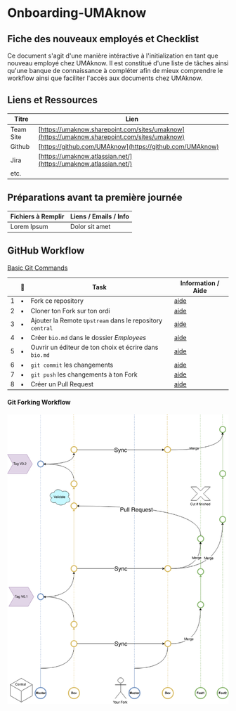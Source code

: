 # Onboarding-UMAknow

## Fiche des nouveaux employés et Checklist

Ce document s'agit d'une manière intéractive à l'initialization en tant que nouveau employé chez UMAknow. Il est constitué d'une liste de tâches ainsi qu'une banque de connaissance à compléter afin de mieux comprendre le workflow ainsi que faciliter l'accès aux documents chez UMAknow.

## Liens et Ressources

| Titre     | Lien                                                         |
| --------- | ------------------------------------------------------------ |
| Team Site | [https://umaknow.sharepoint.com/sites/umaknow](https://umaknow.sharepoint.com/sites/umaknow) |
| Github    | [https://github.com/UMAknow](https://github.com/UMAknow)     |
| Jira      | [https://umaknow.atlassian.net/](https://umaknow.atlassian.net/) |
| etc.      |           |

## Préparations avant ta première journée

| Fichiers à Remplir | Liens / Emails / Info |
| ------------------ | --------------------- |
| Lorem Ipsum        | Dolor sit amet        |

## GitHub Workflow

[Basic Git Commands](https://confluence.atlassian.com/bitbucketserver/basic-git-commands-776639767.html)

|      | :checkered_flag:     | Task                                            | Information / Aide     |
| ---- | -------------------- | ----------------------------------------------- | ---------------------- |
| 1    | :black_small_square: | Fork ce repository                          | [aide](Contributing.md)  |
| 2    | :black_small_square: | Cloner ton Fork sur ton ordi             | [aide](Contributing.md) |
| 3    | :black_small_square: | Ajouter la Remote `Upstream` dans le repository `central` | [aide](Contributing.md) |
| 4    | :black_small_square: | Créer `bio.md` dans le dossier _Employees_       | [aide](Contributing.md)          |
| 5    | :black_small_square: | Ouvrir un éditeur de ton choix et écrire dans `bio.md`   | [aide](Contributing.md)          |
| 6    | :black_small_square: | `git commit` les changements                            | [aide](Contributing.md)              |
| 7    | :black_small_square: | `git push` les changements à ton Fork             | [aide](Contributing.md)              |
| 8    | :black_small_square: | Créer un Pull Request                           | [aide](Contributing.md)              |



#### Git Forking Workflow

<img src="Fork Diagram.draw.io.png" width="800" />









